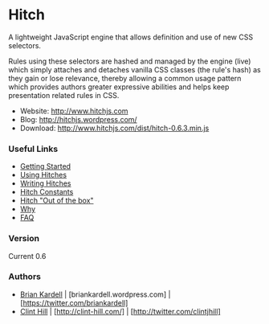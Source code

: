 Hitch
=========
A lightweight JavaScript engine that allows definition and use of new CSS selectors.  

Rules using these selectors are hashed and managed by the engine (live) which 
simply attaches and detaches vanilla CSS classes (the rule's hash) as they gain or lose relevance, 
thereby allowing a common usage pattern which provides authors greater expressive abilities 
and helps keep presentation related rules in CSS.

* Website: http://www.hitchjs.com
* Blog:    http://hitchjs.wordpress.com/
* Download: http://www.hitchjs.com/dist/hitch-0.6.3.min.js


### Useful Links
* [Getting Started](https://github.com/bkardell/Hitch/wiki/Getting-Started)
* [Using Hitches](https://github.com/bkardell/Hitch/wiki/Using-Hitches)
* [Writing Hitches](https://github.com/bkardell/Hitch/wiki/Writing-Hitches)
* [Hitch Constants](https://github.com/bkardell/Hitch/wiki/Hitch-Constants)
* [Hitch "Out of the box"](https://github.com/bkardell/Hitch/wiki/Out-of-the-Box)
* [Why](https://github.com/bkardell/Hitch/wiki/Why-Hitch)
* [FAQ](https://github.com/bkardell/Hitch/wiki/FAQ)


### Version
Current 0.6

### Authors
* [Brian Kardell](mailto:bkardell@gmail.com?subject=Hitch) | [briankardell.wordpress.com] | [https://twitter.com/briankardell]
* [Clint Hill](mailto:clint.hill@gmail.com?subject=Hitch) | [http://clint-hill.com/] | [http://twitter.com/clintjhill] 
